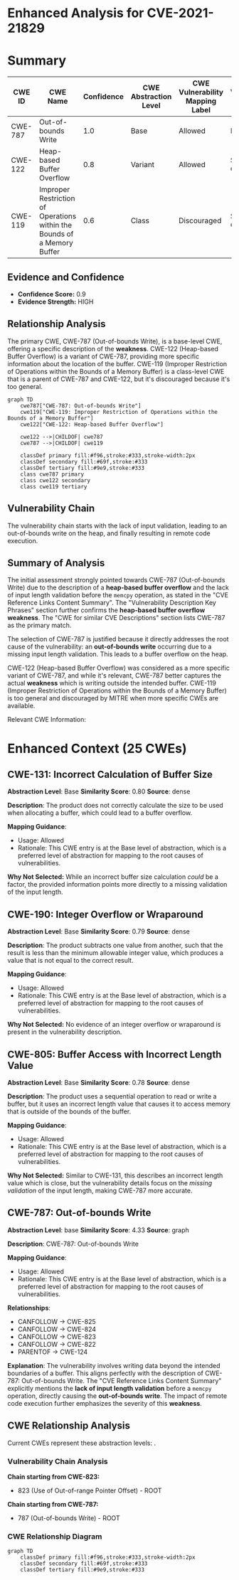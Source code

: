 # Enhanced Analysis for CVE-2021-21829

# Summary
| CWE ID | CWE Name | Confidence | CWE Abstraction Level | CWE Vulnerability Mapping Label | CWE-Vulnerability Mapping Notes |
|---|---|---|---|---|---|
| CWE-787 | Out-of-bounds Write | 1.0 | Base | Allowed | Primary CWE |
| CWE-122 | Heap-based Buffer Overflow | 0.8 | Variant | Allowed | Secondary Candidate |
| CWE-119 | Improper Restriction of Operations within the Bounds of a Memory Buffer | 0.6 | Class | Discouraged | Secondary Candidate |

## Evidence and Confidence

*   **Confidence Score:** 0.9
*   **Evidence Strength:** HIGH

## Relationship Analysis
The primary CWE, CWE-787 (Out-of-bounds Write), is a base-level CWE, offering a specific description of the **weakness**. CWE-122 (Heap-based Buffer Overflow) is a variant of CWE-787, providing more specific information about the location of the buffer. CWE-119 (Improper Restriction of Operations within the Bounds of a Memory Buffer) is a class-level CWE that is a parent of CWE-787 and CWE-122, but it's discouraged because it's too general.

```mermaid
graph TD
    cwe787["CWE-787: Out-of-bounds Write"]
    cwe119["CWE-119: Improper Restriction of Operations within the Bounds of a Memory Buffer"]
    cwe122["CWE-122: Heap-based Buffer Overflow"]
    
    cwe122 -->|CHILDOF| cwe787
    cwe787 -->|CHILDOF| cwe119
    
    classDef primary fill:#f96,stroke:#333,stroke-width:2px
    classDef secondary fill:#69f,stroke:#333
    classDef tertiary fill:#9e9,stroke:#333
    class cwe787 primary
    class cwe122 secondary
    class cwe119 tertiary
```

## Vulnerability Chain
The vulnerability chain starts with the lack of input validation, leading to an out-of-bounds write on the heap, and finally resulting in remote code execution.

## Summary of Analysis
The initial assessment strongly pointed towards CWE-787 (Out-of-bounds Write) due to the description of a **heap-based buffer overflow** and the lack of input length validation before the `memcpy` operation, as stated in the "CVE Reference Links Content Summary".
The "Vulnerability Description Key Phrases" section further confirms the **heap-based buffer overflow** **weakness**. The "CWE for similar CVE Descriptions" section lists CWE-787 as the primary match.

The selection of CWE-787 is justified because it directly addresses the root cause of the vulnerability: an **out-of-bounds write** occurring due to a missing input length validation. This leads to a buffer overflow on the heap.

CWE-122 (Heap-based Buffer Overflow) was considered as a more specific variant of CWE-787, and while it's relevant, CWE-787 better captures the actual **weakness** which is writing outside the intended buffer. CWE-119 (Improper Restriction of Operations within the Bounds of a Memory Buffer) is too general and discouraged by MITRE when more specific CWEs are available.

Relevant CWE Information:

# Enhanced Context (25 CWEs)

## CWE-131: Incorrect Calculation of Buffer Size
**Abstraction Level**: Base
**Similarity Score**: 0.80
**Source**: dense

**Description**:
The product does not correctly calculate the size to be used when allocating a buffer, which could lead to a buffer overflow.

**Mapping Guidance**:
- Usage: Allowed
- Rationale: This CWE entry is at the Base level of abstraction, which is a preferred level of abstraction for mapping to the root causes of vulnerabilities.

**Why Not Selected:** While an incorrect buffer size calculation *could* be a factor, the provided information points more directly to a missing validation of the input length.

## CWE-190: Integer Overflow or Wraparound
**Abstraction Level**: Base
**Similarity Score**: 0.79
**Source**: dense

**Description**:
The product subtracts one value from another, such that the result is less than the minimum allowable integer value, which produces a value that is not equal to the correct result.

**Mapping Guidance**:
- Usage: Allowed
- Rationale: This CWE entry is at the Base level of abstraction, which is a preferred level of abstraction for mapping to the root causes of vulnerabilities.

**Why Not Selected:** No evidence of an integer overflow or wraparound is present in the vulnerability description.

## CWE-805: Buffer Access with Incorrect Length Value
**Abstraction Level**: Base
**Similarity Score**: 0.78
**Source**: dense

**Description**:
The product uses a sequential operation to read or write a buffer, but it uses an incorrect length value that causes it to access memory that is outside of the bounds of the buffer.

**Mapping Guidance**:
- Usage: Allowed
- Rationale: This CWE entry is at the Base level of abstraction, which is a preferred level of abstraction for mapping to the root causes of vulnerabilities.

**Why Not Selected:** Similar to CWE-131, this describes an incorrect length value which is close, but the vulnerability details focus on the *missing validation* of the input length, making CWE-787 more accurate.

## CWE-787: Out-of-bounds Write
**Abstraction Level**: base
**Similarity Score**: 4.33
**Source**: graph

**Description**:
CWE-787: Out-of-bounds Write

**Mapping Guidance**:
- Usage: Allowed
- Rationale: This CWE entry is at the Base level of abstraction, which is a preferred level of abstraction for mapping to the root causes of vulnerabilities.

**Relationships**:
- CANFOLLOW -> CWE-825
- CANFOLLOW -> CWE-824
- CANFOLLOW -> CWE-823
- CANFOLLOW -> CWE-822
- PARENTOF -> CWE-124

**Explanation**:
The vulnerability involves writing data beyond the intended boundaries of a buffer. This aligns perfectly with the description of CWE-787: Out-of-bounds Write. The "CVE Reference Links Content Summary" explicitly mentions the **lack of input length validation** before a `memcpy` operation, directly causing the **out-of-bounds write**. The impact of remote code execution further emphasizes the severity of this **weakness**.


## CWE Relationship Analysis

Current CWEs represent these abstraction levels: .


### Vulnerability Chain Analysis

**Chain starting from CWE-823:**
- 823 (Use of Out-of-range Pointer Offset) - ROOT


**Chain starting from CWE-787:**
- 787 (Out-of-bounds Write) - ROOT



### CWE Relationship Diagram

```mermaid
graph TD
    classDef primary fill:#f96,stroke:#333,stroke-width:2px
    classDef secondary fill:#69f,stroke:#333
    classDef tertiary fill:#9e9,stroke:#333
```
